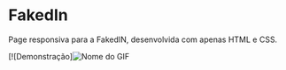 # FakedIn
Page responsiva para a FakedIN, desenvolvida com apenas HTML e CSS.

[![Demonstração]![Nome do GIF](https://github.com/JVitorDkx/FakedIn/blob/main/github-gif/FakedIn-rapido.gif?raw=true)


